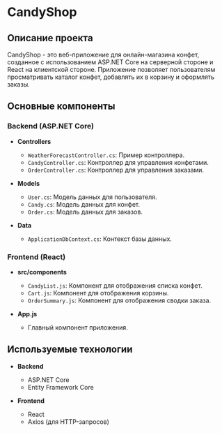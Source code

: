 # CandyShop

## Описание проекта

CandyShop - это веб-приложение для онлайн-магазина конфет, созданное с использованием ASP.NET Core на серверной стороне и React на клиентской стороне. Приложение позволяет пользователям просматривать каталог конфет, добавлять их в корзину и оформлять заказы.


## Основные компоненты

### Backend (ASP.NET Core)

- **Controllers**
  - `WeatherForecastController.cs`: Пример контроллера.
  - `CandyController.cs`: Контроллер для управления конфетами.
  - `OrderController.cs`: Контроллер для управления заказами.

- **Models**
  - `User.cs`: Модель данных для пользователя.
  - `Candy.cs`: Модель данных для конфет.
  - `Order.cs`: Модель данных для заказов.

- **Data**
  - `ApplicationDbContext.cs`: Контекст базы данных.

### Frontend (React)

- **src/components**
  - `CandyList.js`: Компонент для отображения списка конфет.
  - `Cart.js`: Компонент для отображения корзины.
  - `OrderSummary.js`: Компонент для отображения сводки заказа.

- **App.js**
  - Главный компонент приложения.

## Используемые технологии

- **Backend**
  - ASP.NET Core
  - Entity Framework Core

- **Frontend**
  - React
  - Axios (для HTTP-запросов)
